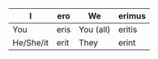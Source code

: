 

| I         | ero  | We        | erimus |
| --------- | ---- | --------- | ------ |
| You       | eris | You (all) | eritis |
| He/She/it | erit | They      | erint  |